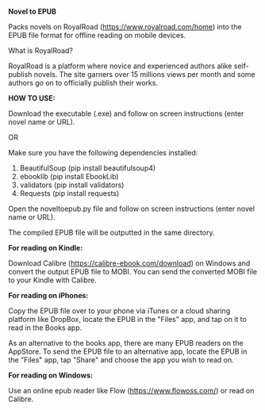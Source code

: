 **Novel to EPUB**

Packs novels on RoyalRoad (https://www.royalroad.com/home) into the EPUB file format for offline reading on mobile devices.

What is RoyalRoad?

RoyalRoad is a platform where novice and experienced authors alike self-publish novels. The site garners over 15 millions views per month and some authors go on to officially publish their works.  

**HOW TO USE:**

Download the executable (.exe) and follow on screen instructions (enter novel name or URL).

OR

Make sure you have the following dependencies installed:
1) BeautifulSoup (pip install beautifulsoup4)
2) ebooklib (pip install EbookLib)
3) validators (pip install validators)
4) Requests (pip install requests)

Open the noveltoepub.py file and follow on screen instructions (enter novel name or URL).

The compiled EPUB file will be outputted in the same directory.

**For reading on Kindle:**

Download Calibre (https://calibre-ebook.com/download) on Windows and convert the output EPUB file to MOBI. You can send the converted MOBI file to your Kindle with Calibre. 

**For reading on iPhones:**

Copy the EPUB file over to your phone via iTunes or a cloud sharing platform like DropBox, locate the EPUB in the "Files" app, and tap on it to read in the Books app. 

As an alternative to the books app, there are many EPUB readers on the AppStore. To send the EPUB file to an alternative app, locate the EPUB in the "Files" app, tap "Share" and choose the app you wish to read on.  

**For reading on Windows:**

Use an online epub reader like Flow (https://www.flowoss.com/) or read on Calibre. 


